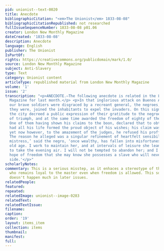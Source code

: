 ```yaml
---
pid: unionist--text-0020
title: Anecdote
bibliographicCitation: "<em>The Unionist</em> 1833-08-08"
bibliographicCitationRepublished: not researched
fullIssueSequenceNumber: 1833-08-08 p01.06
creator: London New Monthly Magazine
dateCreated: '1833-08-08'
description: Anecdote
language: English
publisher: The Unionist
IsPartOf: 
rights: https://creativecommons.org/publicdomain/mark/1.0/
source: London New Monthly Magazine
subject: Anti-Slavery
type: Text
category: Unionist content
articleType: republished material from London New Monthly Magazine
volume: '1'
issue: '2'
transcription: "<p>ANECDOTE.—The following anecdote is related in the London New Monthly
  Magazine for last month.</p> <p>In that inglorious attack on Buenos Ayres, where
  our brave soldiers were disgraced by a recreant general, the negroes, slaves as
  they were, joined the inhabitants to expel the invaders. On this signal occasion,
  the city decreed a public expression of their gratitude to the negroes, in a sort
  of triumph, and at the same time awarded the freedom of eighty of their leaders.
  One of them having shown his claims to the boon, declared that to obtain his freedom
  had all his life formed the proud object of his wishes; his claim was indisputable;
  yet now however, to the amazement of the judges, he refused his proffered freedom!
  The reason he alleged was a singular refinement of heartfelt sensibility: ‘My kind
  mistress,’ said the negro, ‘once wealthy, has fallen into misfortunes in her infirm
  old age. I work to maintain her, and at intervals of leisure she leans on my arm
  to take the evening air. I will not be tempted to abandon her; and I renounce the
  hope of freedom that she may know she possesses a slave who will never quit her
  side.'</p>"
scholarlyNotes: 
commentary: This is a serious misstep, as it enhaces a stereotype of the gentle slave
  who remains loyal to the master even when freedom is allowed. This sort of tone-deafness
  doesn't happen much in later issues.
relatedPeople: 
featured: 
repeated: 
relatedImage: unionist--image-0283
relatedText: 
relatedTextIssue: 
filename: 
caption: 
order: '19'
layout: items_item
collection: items
thumbnail: 
manifest: 
full: 
---
```


